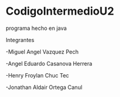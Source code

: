 # CodigoIntermedioU2
programa hecho en java

Integrantes

-Miguel Angel Vazquez Pech

-Angel Eduardo Casanova Herrera

-Henry Froylan Chuc Tec

-Jonathan Aldair Ortega Canul

